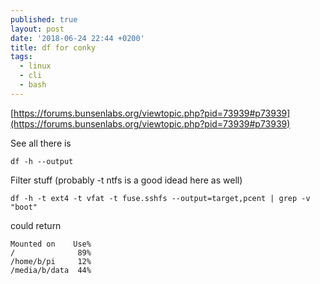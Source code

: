 ```yaml
---
published: true
layout: post
date: '2018-06-24 22:44 +0200'
title: df for conky
tags:
  - linux
  - cli
  - bash
---
```

[https://forums.bunsenlabs.org/viewtopic.php?pid=73939#p73939](https://forums.bunsenlabs.org/viewtopic.php?pid=73939#p73939)

See all there is

	df -h --output
    
Filter stuff (probably -t ntfs is a good idead here as well)

	df -h -t ext4 -t vfat -t fuse.sshfs --output=target,pcent | grep -v "boot"
    
could return

	Mounted on    Use%
	/              89%
	/home/b/pi     12%
	/media/b/data  44%
